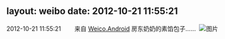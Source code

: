 layout: weibo
date: 2012-10-21 11:55:21
---
2012-10-21 11:55:21  &nbsp;&nbsp;&nbsp;&nbsp;&nbsp;&nbsp; 来自 <a href="http://app.weibo.com/t/feed/l4RWD" rel="nofollow">Weico.Android</a>
房东奶奶的素馅包子…… ​​​
![图片](https://ww1.sinaimg.cn/large/6d2a6003jw1dy2or1opamj.jpg)
